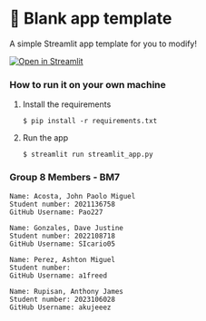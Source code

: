 # 🎈 Blank app template

A simple Streamlit app template for you to modify!

[![Open in Streamlit](https://static.streamlit.io/badges/streamlit_badge_black_white.svg)](https://blank-app-template.streamlit.app/)

### How to run it on your own machine

1. Install the requirements

   ```
   $ pip install -r requirements.txt
   ```

2. Run the app

   ```
   $ streamlit run streamlit_app.py
   ```


### Group 8 Members - BM7

   ```
   Name: Acosta, John Paolo Miguel
   Student number: 2021136758
   GitHub Username: Pao227

   Name: Gonzales, Dave Justine
   Student number: 2022108718
   GitHub Username: SIcario05

   Name: Perez, Ashton Miguel
   Student number: 
   GitHub Username: a1freed

   Name: Rupisan, Anthony James
   Student number: 2023106028
   GitHub Username: akujeeez
   ```
